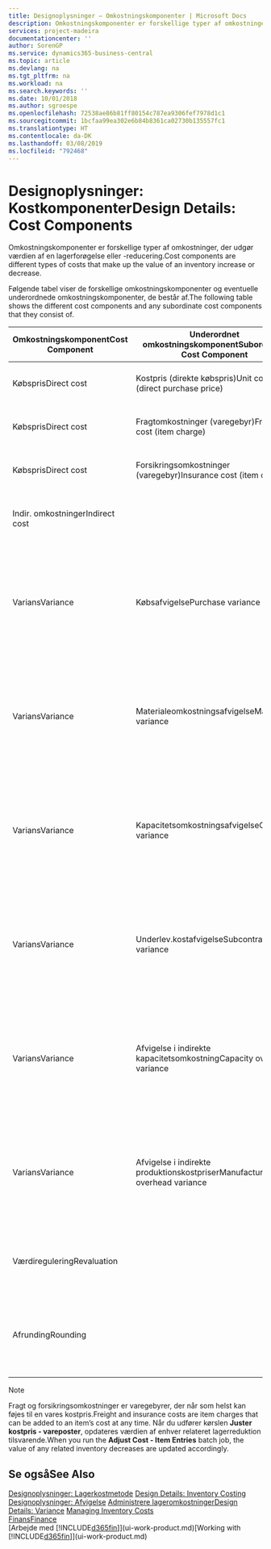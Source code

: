 ```yaml
---
title: Designoplysninger – Omkostningskomponenter | Microsoft Docs
description: Omkostningskomponenter er forskellige typer af omkostninger, der udgør værdien af en lagerforøgelse eller -reducering.
services: project-madeira
documentationcenter: ''
author: SorenGP
ms.service: dynamics365-business-central
ms.topic: article
ms.devlang: na
ms.tgt_pltfrm: na
ms.workload: na
ms.search.keywords: ''
ms.date: 10/01/2018
ms.author: sgroespe
ms.openlocfilehash: 72538ae86b81ff80154c787ea9306fef7978d1c1
ms.sourcegitcommit: 1bcfaa99ea302e6b84b8361ca02730b135557fc1
ms.translationtype: HT
ms.contentlocale: da-DK
ms.lasthandoff: 03/08/2019
ms.locfileid: "792468"
---
```

# <a name="design-details-cost-components"></a><span data-ttu-id="d1151-103">Designoplysninger: Kostkomponenter</span><span class="sxs-lookup"><span data-stu-id="d1151-103">Design Details: Cost Components</span></span>
<span data-ttu-id="d1151-104">Omkostningskomponenter er forskellige typer af omkostninger, der udgør værdien af en lagerforøgelse eller -reducering.</span><span class="sxs-lookup"><span data-stu-id="d1151-104">Cost components are different types of costs that make up the value of an inventory increase or decrease.</span></span>  

 <span data-ttu-id="d1151-105">Følgende tabel viser de forskellige omkostningskomponenter og eventuelle underordnede omkostningskomponenter, de består af.</span><span class="sxs-lookup"><span data-stu-id="d1151-105">The following table shows the different cost components and any subordinate cost components that they consist of.</span></span>  

|<span data-ttu-id="d1151-106">Omkostningskomponent</span><span class="sxs-lookup"><span data-stu-id="d1151-106">Cost Component</span></span>|<span data-ttu-id="d1151-107">Underordnet omkostningskomponent</span><span class="sxs-lookup"><span data-stu-id="d1151-107">Subordinate Cost Component</span></span>|<span data-ttu-id="d1151-108">Beskrivelse</span><span class="sxs-lookup"><span data-stu-id="d1151-108">Description</span></span>|  
|--------------------|--------------------------------|---------------------------------------|  
|<span data-ttu-id="d1151-109">Købspris</span><span class="sxs-lookup"><span data-stu-id="d1151-109">Direct cost</span></span>|<span data-ttu-id="d1151-110">Kostpris (direkte købspris)</span><span class="sxs-lookup"><span data-stu-id="d1151-110">Unit cost (direct purchase price)</span></span>|<span data-ttu-id="d1151-111">Kostpris, som kan spores direkte til et kostobjekt.</span><span class="sxs-lookup"><span data-stu-id="d1151-111">Cost that can be traced to a cost object.</span></span>|  
|<span data-ttu-id="d1151-112">Købspris</span><span class="sxs-lookup"><span data-stu-id="d1151-112">Direct cost</span></span>|<span data-ttu-id="d1151-113">Fragtomkostninger (varegebyr)</span><span class="sxs-lookup"><span data-stu-id="d1151-113">Freight cost (item charge)</span></span>|<span data-ttu-id="d1151-114">Kostpris, som kan spores direkte til et kostobjekt.</span><span class="sxs-lookup"><span data-stu-id="d1151-114">Cost that can be traced to a cost object.</span></span>|  
|<span data-ttu-id="d1151-115">Købspris</span><span class="sxs-lookup"><span data-stu-id="d1151-115">Direct cost</span></span>|<span data-ttu-id="d1151-116">Forsikringsomkostninger (varegebyr)</span><span class="sxs-lookup"><span data-stu-id="d1151-116">Insurance cost (item charge)</span></span>|<span data-ttu-id="d1151-117">Kostpris, som kan spores direkte til et kostobjekt.</span><span class="sxs-lookup"><span data-stu-id="d1151-117">Cost that can be traced to a cost object.</span></span>|  
|<span data-ttu-id="d1151-118">Indir. omkostninger</span><span class="sxs-lookup"><span data-stu-id="d1151-118">Indirect cost</span></span>||<span data-ttu-id="d1151-119">Kostpris, som kan spores til et omkostningsemne.</span><span class="sxs-lookup"><span data-stu-id="d1151-119">Cost that cannot be traced to a cost object.</span></span>|  
|<span data-ttu-id="d1151-120">Varians</span><span class="sxs-lookup"><span data-stu-id="d1151-120">Variance</span></span>|<span data-ttu-id="d1151-121">Købsafvigelse</span><span class="sxs-lookup"><span data-stu-id="d1151-121">Purchase variance</span></span>|<span data-ttu-id="d1151-122">Forskellen mellem faktiske kostpriser og standardkostpriser, som kun bogføres for varer ved hjælp af kostmetoden **Standard** .</span><span class="sxs-lookup"><span data-stu-id="d1151-122">The difference between actual and standard costs, which is only posted for items using the **Standard** costing method.</span></span>|  
|<span data-ttu-id="d1151-123">Varians</span><span class="sxs-lookup"><span data-stu-id="d1151-123">Variance</span></span>|<span data-ttu-id="d1151-124">Materialeomkostningsafvigelse</span><span class="sxs-lookup"><span data-stu-id="d1151-124">Material variance</span></span>|<span data-ttu-id="d1151-125">Forskellen mellem faktiske kostpriser og standardkostpriser, som kun bogføres for varer ved hjælp af kostmetoden **Standard** .</span><span class="sxs-lookup"><span data-stu-id="d1151-125">The difference between actual and standard costs, which is only posted for items using the **Standard** costing method.</span></span>|  
|<span data-ttu-id="d1151-126">Varians</span><span class="sxs-lookup"><span data-stu-id="d1151-126">Variance</span></span>|<span data-ttu-id="d1151-127">Kapacitetsomkostningsafvigelse</span><span class="sxs-lookup"><span data-stu-id="d1151-127">Capacity variance</span></span>|<span data-ttu-id="d1151-128">Forskellen mellem faktiske kostpriser og standardkostpriser, som kun bogføres for varer ved hjælp af kostmetoden **Standard** .</span><span class="sxs-lookup"><span data-stu-id="d1151-128">The difference between actual and standard costs, which is only posted for items using the **Standard** costing method.</span></span>|  
|<span data-ttu-id="d1151-129">Varians</span><span class="sxs-lookup"><span data-stu-id="d1151-129">Variance</span></span>|<span data-ttu-id="d1151-130">Underlev.kostafvigelse</span><span class="sxs-lookup"><span data-stu-id="d1151-130">Subcontracted variance</span></span>|<span data-ttu-id="d1151-131">Forskellen mellem faktiske kostpriser og standardkostpriser, som kun bogføres for varer ved hjælp af kostmetoden **Standard** .</span><span class="sxs-lookup"><span data-stu-id="d1151-131">The difference between actual and standard costs, which is only posted for items using the **Standard** costing method.</span></span>|  
|<span data-ttu-id="d1151-132">Varians</span><span class="sxs-lookup"><span data-stu-id="d1151-132">Variance</span></span>|<span data-ttu-id="d1151-133">Afvigelse i indirekte kapacitetsomkostning</span><span class="sxs-lookup"><span data-stu-id="d1151-133">Capacity overhead variance</span></span>|<span data-ttu-id="d1151-134">Forskellen mellem faktiske kostpriser og standardkostpriser, som kun bogføres for varer ved hjælp af kostmetoden **Standard** .</span><span class="sxs-lookup"><span data-stu-id="d1151-134">The difference between actual and standard costs, which is only posted for items using the **Standard** costing method.</span></span>|  
|<span data-ttu-id="d1151-135">Varians</span><span class="sxs-lookup"><span data-stu-id="d1151-135">Variance</span></span>|<span data-ttu-id="d1151-136">Afvigelse i indirekte produktionskostpriser</span><span class="sxs-lookup"><span data-stu-id="d1151-136">Manufacturing overhead variance</span></span>|<span data-ttu-id="d1151-137">Forskellen mellem faktiske kostpriser og standardkostpriser, som kun bogføres for varer ved hjælp af kostmetoden **Standard** .</span><span class="sxs-lookup"><span data-stu-id="d1151-137">The difference between actual and standard costs, which is only posted for items using the **Standard** costing method.</span></span>|  
|<span data-ttu-id="d1151-138">Værdiregulering</span><span class="sxs-lookup"><span data-stu-id="d1151-138">Revaluation</span></span>||<span data-ttu-id="d1151-139">En afskrivning eller opskrivning af den aktuelle lagerværdi.</span><span class="sxs-lookup"><span data-stu-id="d1151-139">A depreciation or appreciation of the current inventory value.</span></span>|  
|<span data-ttu-id="d1151-140">Afrunding</span><span class="sxs-lookup"><span data-stu-id="d1151-140">Rounding</span></span>||<span data-ttu-id="d1151-141">Restværdier som følge af beregningsmetoden for værdiansættelsen af lagerreduktioner.</span><span class="sxs-lookup"><span data-stu-id="d1151-141">Residuals caused by the way in which valuation of inventory decreases are calculated.</span></span>|  

> [!NOTE]  
>  <span data-ttu-id="d1151-142">Fragt og forsikringsomkostninger er varegebyrer, der når som helst kan føjes til en vares kostpris.</span><span class="sxs-lookup"><span data-stu-id="d1151-142">Freight and insurance costs are item charges that can be added to an item’s cost at any time.</span></span> <span data-ttu-id="d1151-143">Når du udfører kørslen **Juster kostpris - vareposter**, opdateres værdien af enhver relateret lagerreduktion tilsvarende.</span><span class="sxs-lookup"><span data-stu-id="d1151-143">When you run the **Adjust Cost - Item Entries** batch job, the value of any related inventory decreases are updated accordingly.</span></span>  

## <a name="see-also"></a><span data-ttu-id="d1151-144">Se også</span><span class="sxs-lookup"><span data-stu-id="d1151-144">See Also</span></span>  
 <span data-ttu-id="d1151-145">[Designoplysninger: Lagerkostmetode](design-details-inventory-costing.md) </span><span class="sxs-lookup"><span data-stu-id="d1151-145">[Design Details: Inventory Costing](design-details-inventory-costing.md) </span></span>  
 <span data-ttu-id="d1151-146">[Designoplysninger: Afvigelse](design-details-variance.md) [Administrere lageromkostninger](finance-manage-inventory-costs.md)</span><span class="sxs-lookup"><span data-stu-id="d1151-146">[Design Details: Variance](design-details-variance.md) [Managing Inventory Costs](finance-manage-inventory-costs.md)</span></span>  
 [<span data-ttu-id="d1151-147">Finans</span><span class="sxs-lookup"><span data-stu-id="d1151-147">Finance</span></span>](finance.md)  
 <span data-ttu-id="d1151-148">[Arbejde med [!INCLUDE[d365fin](includes/d365fin_md.md)]](ui-work-product.md)</span><span class="sxs-lookup"><span data-stu-id="d1151-148">[Working with [!INCLUDE[d365fin](includes/d365fin_md.md)]](ui-work-product.md)</span></span>  
